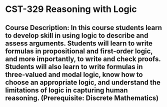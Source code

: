 # CST-329 Reasoning with Logic

## Course Description: In this course students learn to develop skill in using logic to describe and assess arguments. Students will learn to write formulas in propositional and first-order logic, and more importantly, to write and check proofs. Students will also learn to write formulas in three-valued and modal logic, know how to choose an appropriate logic, and understand the limitations of logic in capturing human reasoning. (Prerequisite: Discrete Mathematics)
